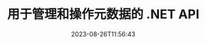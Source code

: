 ---
############################# Static ############################
layout: "product"
date: 2023-08-26T11:56:43
draft: false

product: "Metadata"
product_tag: "metadata"
platform: ".NET"
platform_tag: "net"

############################# Head ############################
head_title: ".NET 元数据读取器、查看器、提取器、删除器和导出器 API"
head_description: "C# .NET 元数据 API 用于读取、写入、编辑、分析、搜索、提取、删除、比较和导出 PDF Word Excel PPTX Outlook 音频视频和图像的元数据。"

############################# Header ############################
title: "用于管理和操作元数据的 .NET API"
description: "构建 .NET 应用程序以读取、编辑、删除、检索、搜索、比较、替换和导出所有流行文档和图像文件格式的元数据信息。"
button:
    enable: true

############################# SubMenu ############################
submenu:
    enable: true
    
    left:
        img_alt: "GroupDocs.Metadata for .NET"
        image: "https://www.groupdocs.cloud/templates/groupdocs/images/product-logos/groupdocs-metadata-net.png"
        product: "GroupDocs.Metadata"
        platform: ".NET"
        
    middle:
        button:
            # button loop
            - link: "#overview"
              text: "概述"

            # button loop
            - link: "#features"
              text: "特征"

            # button loop
            - link: "#support"
              text: "支持"

            # button loop
            - link: "https://products.groupdocs.app/metadata"
              text: "现场演示"

            # button loop
            - link: "https://purchase.groupdocs.com/pricing/metadata/net"
              text: "价钱"

    right:
        link_download: "https://downloads.groupdocs.com/metadata"
        link_learn: "https://docs.groupdocs.com/metadata/net/"
        link_buy: "https://purchase.groupdocs.com"

############################# Overview ############################
overview:
    enable: true
    content: |
      .NET API 的 GroupDocs.Metadata 易于与 C#、ASP.NET 和其他基于 .NET 的应用程序集成，以帮助您的最终用户操作来自一系列图像、文档和其他媒体文件格式的元数据，而无需安装任何外部软件。 .NET 元数据库支持构建工具以在许多行业标准文档格式（例如 PDF、Microsoft Office Word、Excel 电子表格、PowerPoint 演示文稿、Outlook 电子邮件、Project 、Visio 图表、OneNote、图像、AutoCAD、Photoshop、音频、视频和图元文件。  

      元数据 API 非常灵活且易于操作。它获取文档文件作为输入，分析元数据信息，允许执行支持的元数据操作并保存修改后的文件以供将来快速访问。它适用于最著名的元数据标准，例如内置、XMP、EXIF、IPTC、图像资源块、ID3 和自定义元数据属性。通过 GroupDocs.Metadata for .NET API，您还可以比较两个文档以识别其元数据属性中存在的异同。您还可以将所需文档的元数据导出到 Excel、CSV 或 DataSet。

      GroupDocs.Metadata for .NET 可用于在任何以 .NET 平台为目标的开发环境中开发应用程序。它与所有基于 .NET 的语言兼容，并支持可以安装 Mono 或 .NET 框架（包括 .NET Core）的流行操作系统（Windows、Linux、MacOS）。
    tabs:
      enable: true
      
      ## TAB ONE ##
      tab_one:
        description: |
          以下是 GroupDocs.Metadata for .NET 的概述：
      
        left:
          enable: true
          icon: "fas fa-file-image"
          title: "使用图像"
          content: |
            * XMP 元数据
            * EXIF 元数据
            * IPTC-IIM元数据
            * PSD 元数据
            * CAD元数据
            * 解析额外的 IFD 标签
        
        right:
          enable: true
          icon: "fab fa-html5"
          title: "处理音频和视频"
          content: |
            * 运行时 MP3 格式检测
            * 阅读歌词3标签
            * 读取 MPEG 音频信息
            * 读取 AVI 标头信息
            * 阅读 Matroska 字幕
            * 将数据导出到 Excel 或 CSV
      
      ## TAB TWO ##
      tab_two:
        description: |
          .NET 的 GroupDocs.Metadata 支持以下内容 [文档文件格式](https://docs.groupdocs.com/metadata/net/supported-document-formats/):

        left:
          enable: true
          table:
            # table loop
            - title: "微软办公软件"
              content: |
                * **Word:** DOC, DOCX, DOCM, DOT, DOTX, DOTM, RTF, TXT
                * **Excel:** XLS, XLSX, XLSM, XLSB, XLTM, XLT, XLTM, XLTX, XLAM, SXC, SpreadsheetML
                * **PowerPoint:** PPT, PPTX, PPS, PPSX, PPSM, POT, POTM, POTX, PPTM
                * **Visio:** VSD, VDX, VSS, VSSX, VSX, VST, VSTX, VTX, VSDX, VDW, VSTM, VSSM, VSDM
                * **Project:** MPP
                * **Outlook:** MSG, EML, EMLX, PST, OST
                * **OneNote:** ONE

        right:
          enable: true
          table:
            # table loop
            - title: "其他格式"
              content: |
                * **OpenDocument**: ODT, ODS
                * **Portable**: PDF
                * **Photoshop**: PSD
                * **AutoCAD**: DWG, DXF
                * **声音的**:  MP3, WAV
                * **视频**: AVI, MOV, QT, FLV
                * **Metafiles**: EMF, WMF
                * **vCard**: VCF, VCR
                * **图片**: JPG, JPEG, JPE, JP2, PNG, GIF, TIFF, WebP, BMP, DJVU, DJV, DICOM
                * **Matroska Media Container**: MKV, MKA, MK3D, WEBM
                * **OpenType 字体**: OTF, OTC, TTF, TTC
                * **其他**: EPUB, ZIP, TORRENT, ASF

      ## TAB THREE ##
      tab_three:
        description: |
          .NET 的 GroupDocs.Metadata 支持以下操作系统、框架和包管理器：
        
        left:
          enable: true
          table:
            # table loop
            - icon: "fab fa-windows"
              title: "操作系统"
              content: |
                * Windows 桌面
                * 视窗伺服器
                * Windows Azure
                * Linux

            # table loop
            - icon: "fas fa-code"
              title: "支持的框架"
              content: |
                * .NET Framework 2.0 或更高版本
                * Mono Framework 1.2 或更高版本
                * .NET 标准 2.0
                * .NET 核心 2.0
                * .NET 核心 2.1
        right:
          enable: true
          table:
            # table loop
            - icon: "fas fa-box"
              title: "包管理器"
              content: |
                * 努格特

            # table loop
            - icon: "fas fa-tools"
              title: "开发环境"
              content: |
                * 微软视觉工作室
                * Xamarin.Android
                * Xamarin.IOS
                * Xamarin.Mac
                * 单一开发

############################# Features ############################
features:
    enable: true
    title: ".NET 功能的 GroupDocs.Metadata"

    feature:
      # feature loop
      - icon: "fas fa-copy"
        content: "识别内置和自定义元数据"
       
      # feature loop
      - icon: "fas fa-eye"
        content: "检索和删除 Microsoft Word、Excel、PowerPoint 和 PDF 中的隐藏数据"

      # feature loop
      - icon: "fas fa-bolt"
        content: "文档文件类型的运行时识别"
      
      # feature loop
      - icon: "fas fa-file-powerpoint"
        content: "检测/删除数字签名的能力"

      # feature loop
      - icon: "fas fa-code"
        content: "确定 Matroska 多媒体容器的密码保护和支持"

      # feature loop
      - icon: "fas fa-cloud"
        content: "检索支持格式的缩略图和渲染图像预览"

      # feature loop
      - icon: "fas fa-remove-format"
        content: "检测特定文件或文件流的 MIME 类型"

      # feature loop
      - icon: "fas fa-comment-slash"
        content: "为 EPUB、CAD、EML 和 MSG 文件生成图像预览"

      # feature loop
      - icon: "fas fa-location-arrow"
        content: "使用定义的键读取支持格式的元数据属性"

      # feature loop
      - icon: "fas fa-border-all"
        content: "读取电子邮件的元数据并解析 OpenType 字体文件"

      # feature loop
      - icon: "fas fa-wrench"
        content: "阅读 Matroska 字幕并检索音频和视频文件的元数据"

      # feature loop
      - icon: "fas fa-columns"
        content: "获取存档格式和种子的元数据"

      # feature loop
      - icon: "fas fa-file-word"
        content: "比较支持格式的元数据属性和身份差异或相似之处"

      # feature loop
      - icon: "fas fa-envelope"
        content: "搜索文件的元数据属性并枚举任何类型的元数据"

      # feature loop
      - icon: "fas fa-print"
        content: "替换支持的文件格式的元数据属性"

      # feature loop
      - icon: "fas fa-file-archive"
        content: "从 Excel 95 开始从 Microsoft Excel 文件中提取元数据"

      # feature loop
      - icon: "fas fa-lock"
        content: "查找在特定相机上拍摄的照片"

      # feature loop
      - icon: "fas fa-file-code"
        content: "导入图像元数据属性并从照片中删除位置信息"

      # feature loop
      - icon: "fas fa-fill-drip"
        content: "从报告和文档中删除元数据和评论"
        
      # feature loop
      - icon: "fas fa-file-excel"
        content: "从 PNG 图像文件中提取文本元数据"

      # feature loop
      - icon: "fas fa-heading"
        content: "减少文档和图像的内存消耗"

      # feature loop
      - icon: "fas fa-project-diagram"
        content: "更新 WEBP、PNG 和 PSD 文件中的 EXIF 元数据属性"

      # feature loop
      - icon: "fas fa-cube"
        content: "提取 MOV、MP3 和 WEBP 文件中的 XMP 元数据属性"

      # feature loop
      - icon: "fab fa-uncharted"
        content: "添加、更新和删除 TIFF 图像中的 IPTC 元数据包"

        
    more_feature:
      # more_feature_loop
      - title: "快速获取元数据属性"
        content: |
          使用 GroupDocs.Metadata for .NET API，为支持的文件格式操作任何类型的元数据是非常简单的业务。以下代码演示了使用 C# 从 JPEG 文件中删除 Photoshop 元数据是多么容易：
          ```cs
          using (var metadata = new GroupDocs.Metadata.Metadata("sample.jpeg"))
          {
            var root = metadata.GetRootPackage();
            root.RemoveImageResourcePackage();
            metadata.Save("output.jpeg");
          }
          ```      
      # more_feature_loop
      - title: "隐藏数据的检索和操作"
        content: ".NET 的 GroupDocs.Metadata 提供了一种方便的机制来获取和删除 PDF 以及 Microsoft Word、Excel 和 PowerPoint 文档中的隐藏数据。您可以操作评论、合并字段、隐藏页面、表单字段、注释等。"

############################# Support ############################
support:
    enable: true

############################# Solutions ############################
solutions:
    enable: true
    title: "GroupDocs.Metadata 为其他流行的开发环境提供文档查看 API"

    solution:
        # solution loop
        - img_alt: "GroupDocs.Metadata for Java"
          image: "https://www.groupdocs.cloud/templates/groupdocs/images/product-logos/groupdocs-metadata-java.png"
          product: "GroupDocs.Metadata"
          platform: "Java"
          link: "/metadata/java/"

############################# Back to top ###############################
back_to_top:
  enable: true
---